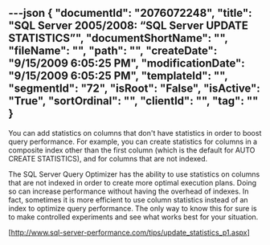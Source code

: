 ---json
{
  "documentId": "2076072248",
  "title": "SQL Server 2005/2008: “SQL Server UPDATE STATISTICS”",
  "documentShortName": "",
  "fileName": "",
  "path": "",
  "createDate": "9/15/2009 6:05:25 PM",
  "modificationDate": "9/15/2009 6:05:25 PM",
  "templateId": "",
  "segmentId": "72",
  "isRoot": "False",
  "isActive": "True",
  "sortOrdinal": "",
  "clientId": "",
  "tag": ""
}
---

You can add statistics on columns that don't have statistics in order to boost query performance. For example, you can create statistics for columns in a composite index other than the first column (which is the default for AUTO CREATE STATISTICS), and for columns that are not indexed.

The SQL Server Query Optimizer has the ability to use statistics on columns that are not indexed in order to create more optimal execution plans. Doing so can increase performance without having the overhead of indexes. In fact, sometimes it is more efficient to use column statistics instead of an index to optimize query performance. The only way to know this for sure is to make controlled experiments and see what works best for your situation.

[http://www.sql-server-performance.com/tips/update_statistics_p1.aspx]
